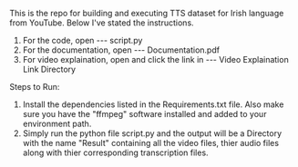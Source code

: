 This is the repo for building and executing TTS dataset for Irish language from YouTube. Below I've stated the instructions.

1. For the code, open --- script.py
2. For the documentation, open --- Documentation.pdf
3. For video explaination, open and click the link in --- Video Explaination Link Directory

Steps to Run:
1. Install the dependencies listed in the Requirements.txt file. Also make sure you have the "ffmpeg" software installed and added to your environment path.
2. Simply run the python file script.py and the output will be a Directory with the name "Result" containing all the video files, thier audio files along with thier corresponding transcription files.
